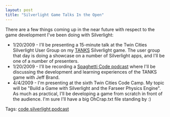 ```yaml
---
layout: post
title: "Silverlight Game Talks In the Open"
---
```


<p> There are a few things coming up in the near future with respect to the game development I've been doing with Silverlight:</p> 
<ul> 
<li>1/20/2009 - I'll be presenting a 15-minute talk at the Twin Cities Silverlight User Group on my <a href="http://www.kindohm.com/tanks" target="_blank">TANKS</a> Silverlight game.  The user group that day is doing a showcase on a number of Silverlight apps, and I'll be one of a number of presenters.</li> 
<li>1/20/2009 - I'll be recording a <a href="http://www.slickthought.net/category/SpaghettiCode.aspx" target="_blank">Spaghetti Code podcast</a> where I'll be discussing the development and learning experiences of the TANKS game with Jeff Brand.  </li> 
<li>4/4/2009 - I'm presenting at the sixth Twin Cities Code Camp.  My topic will be "Build a Game with Silverlight and the Farseer Physics Engine".  As much as practical, I'll be developing a game from scratch in front of the audience.  I'm sure I'll have a big OhCrap.txt file standing by :)</li></ul> 
<div class="tags" id="scid:0767317B-992E-4b12-91E0-4F059A8CECA8:01ee03b4-7658-4fdc-bfe0-30b87a389e72">Tags: <a href="http://technorati.com/tags/code" rel="tag">code</a>,<a href="http://technorati.com/tags/silverlight" rel="tag">silverlight</a>,<a href="http://technorati.com/tags/podcast" rel="tag">podcast</a></div> 
